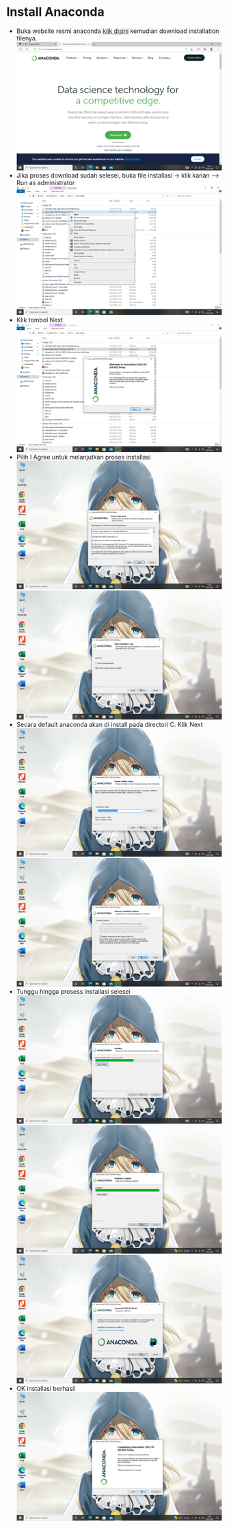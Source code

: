 # Install Anaconda

- Buka website resmi anaconda [klik disini](https://www.anaconda.com/) kemudian download installation filenya.
![web_img](/assets/images/c00_install/widows/anaconda/ac1.png)
- Jika proses download sudah selesei, buka file installasi -> klik kanan --> Run as administrator
![install_img](/assets/images/c00_install/widows/anaconda/ac4.png)
- Klik tombol Next
![install_img2](/assets/images/c00_install/widows/anaconda/ac5.png)
- Pilih I Agree untuk melanjutkan proses installasi
![install_img3](/assets/images/c00_install/widows/anaconda/ac6.png)
![install_img4](/assets/images/c00_install/widows/anaconda/ac7.png)
- Secara default anaconda akan di install pada directori C. Klik Next
![install_img5](/assets/images/c00_install/widows/anaconda/ac8.png)
![install_img6](/assets/images/c00_install/widows/anaconda/ac9.png)
- Tunggu hingga prosess installasi selesei
![install_img6](/assets/images/c00_install/widows/anaconda/ac10.png)
![install_img6](/assets/images/c00_install/widows/anaconda/ac11.png)
![install_img6](/assets/images/c00_install/widows/anaconda/ac12.png)
- OK installasi berhasil
![install_img6](/assets/images/c00_install/widows/anaconda/ac13.png)